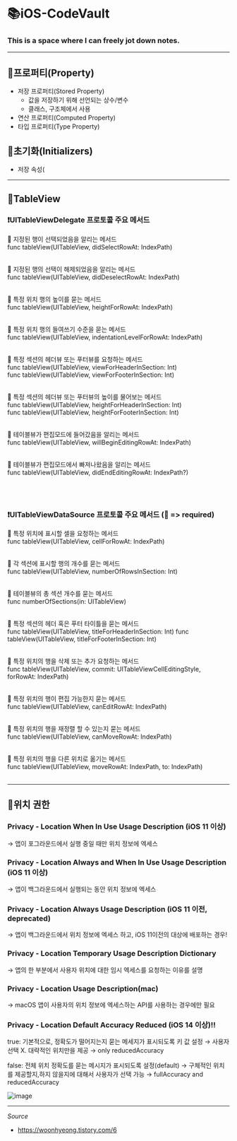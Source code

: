 # 📚iOS-CodeVault
### This is a space where I can freely jot down notes.
---
## 📒프로퍼티(Property)
- 저장 프로퍼티(Stored Property)
    - 값을 저장하기 위해 선언되는 상수/변수
    - 클래스, 구조체에서 사용
- 연산 프로퍼티(Computed Property)
- 타입 프로퍼티(Type Property)
  

## 📒초기화(Initializers)
- 저장 속성(
---

## 📒TableView



### ❗️UITableViewDelegate 프로토콜 주요 메서드

🍔 지정된 행이 선택되었음을 알리는 메서드
<br/>
func tableView(UITableView, didSelectRowAt: IndexPath) 
<br/>
<br/>

🍔 지정된 행의 선택이 해제되었음을 알리는 메서드
<br/>
func tableView(UITableView, didDeselectRowAt: IndexPath)
<br/>
<br/>

🍔 특정 위치 행의 높이를 묻는 메서드
<br/>
func tableView(UITableView, heightForRowAt: IndexPath)
<br/>
<br/>

🍔 특정 위치 행의 들여쓰기 수준을 묻는 메서드
<br/>
func tableView(UITableView, indentationLevelForRowAt: IndexPath)
<br/>
<br/>

🍔 특정 섹션의 헤더뷰 또는 푸터뷰를 요청하는 메서드
<br/>
func tableView(UITableView, viewForHeaderInSection: Int)
<br/>
func tableView(UITableView, viewForFooterInSection: Int)
<br/>
<br/>

🍔 특정 섹션의 헤더뷰 또는 푸터뷰의 높이를 물어보는 메서드
<br/>
func tableView(UITableView, heightForHeaderInSection: Int)
<br/>
func tableView(UITableView, heightForFooterInSection: Int)
<br/>
<br/>

🍔 테이블뷰가 편집모드에 들어갔음을 알리는 메서드
<br/>
func tableView(UITableView, willBeginEditingRowAt: IndexPath)
<br/>
<br/>

🍔 테이블뷰가 편집모드에서 빠져나왔음을 알리는 메서드
<br/>
func tableView(UITableView, didEndEditingRowAt: IndexPath?)
<br/>
<br/>
<br/>
<br/>

### ❗️UITableViewDataSource 프로토콜 주요 메서드 (🌟 => required)

🌟 특정 위치에 표시할 셀을 요청하는 메서드
<br/>
func tableView(UITableView, cellForRowAt: IndexPath) 
<br/>
<br/>

🌟 각 섹션에 표시할 행의 개수를 묻는 메서드
<br/>
func tableView(UITableView, numberOfRowsInSection: Int)
<br/>
<br/>

🍣 테이블뷰의 총 섹션 개수를 묻는 메서드
<br/>
func numberOfSections(in: UITableView)
<br/>
<br/>

🍣 특정 섹션의 헤더 혹은 푸터 타이틀을 묻는 메서드
<br/>
func tableView(UITableView, titleForHeaderInSection: Int)
func tableView(UITableView, titleForFooterInSection: Int)
<br/>
<br/>

🍣 특정 위치의 행을 삭제 또는 추가 요청하는 메서드
<br/>
func tableView(UITableView, commit: UITableViewCellEditingStyle, forRowAt: IndexPath)
<br/>
<br/>

🍣 특정 위치의 행이 편집 가능한지 묻는 메서드
<br/>
func tableView(UITableView, canEditRowAt: IndexPath)
<br/>
<br/>

🍣 특정 위치의 행을 재정렬 할 수 있는지 묻는 메서드
<br/>
func tableView(UITableView, canMoveRowAt: IndexPath)
<br/>
<br/>

🍣 특정 위치의 행을 다른 위치로 옮기는 메서드
<br/>
func tableView(UITableView, moveRowAt: IndexPath, to: IndexPath)
<br/>
<br/>

---

## 📒위치 권한
### Privacy - Location When In Use Usage Description (iOS 11 이상)
→ 앱이 포그라운드에서 실행 중일 때만 위치 정보에 엑세스

### Privacy - Location Always and When In Use Usage Description (iOS 11 이상)
→ 앱이 백그라운드에서 실행되는 동안 위치 정보에 엑세스

### Privacy - Location Always Usage Description (iOS 11 이전, deprecated)
→ 앱이 백그라운드에서 위치 정보에 엑세스 하고, iOS 11이전의 대상에 배포하는 경우!

### Privacy - Location Temporary Usage Description Dictionary
→ 앱의 한 부분에서 사용자 위치에 대한 임시 엑세스를 요청하는 이유를 설명

### Privacy - Location Usage Description(mac)
→ macOS 앱이 사용자의 위치 정보에 엑세스하는 API를 사용하는 경우에만 필요

### Privacy - Location Default Accuracy Reduced (iOS 14 이상)‼️
true: 기본적으로, 정확도가 떨어지는지 묻는 메세지가 표시되도록 키 값 설정
→ 사용자 선택 X. 대략적인 위치만을 제공
→ only reducedAccuracy


false: 전체 위치 정확도를 묻는 메시지가 표시되도록 설정(default)
→ 구체적인 위치를 제공할지,하지 않을지에 대해서 사용자가 선택 가능
→ fullAccuracy and reducedAccuracy

![image](https://github.com/iOS-Dev-Hyun/StudyNote/assets/142004247/375bb8ea-05b5-4e17-8350-347265eb4b01)

---


*Source*
- https://woonhyeong.tistory.com/6
